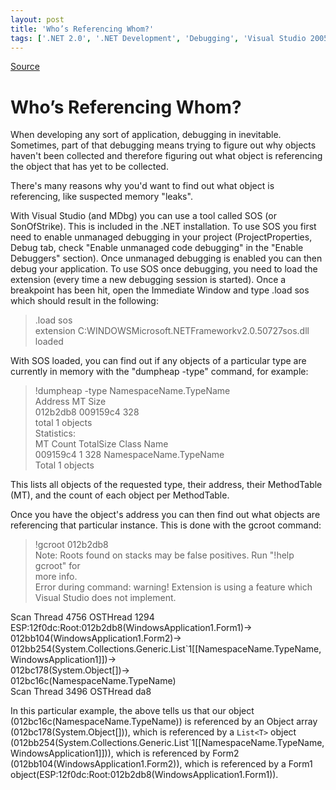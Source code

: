 ```yaml
---
layout: post
title: 'Who’s Referencing Whom?'
tags: ['.NET 2.0', '.NET Development', 'Debugging', 'Visual Studio 2005', 'msmvps', 'October 2007']
---
```

[Source](http://blogs.msmvps.com/peterritchie/2007/10/12/who-s-referencing-whom/ "Permalink to Who’s Referencing Whom?")

# Who’s Referencing Whom?

When developing any sort of application, debugging in inevitable. Sometimes, part of that debugging means trying to figure out why objects haven't been collected and therefore figuring out what object is referencing the object that has yet to be collected.

There's many reasons why you'd want to find out what object is referencing, like suspected memory "leaks".

With Visual Studio (and MDbg) you can use a tool called SOS (or SonOfStrike). This is included in the .NET installation. To use SOS you first need to enable unmanaged debugging in your project (ProjectProperties, Debug tab, check "Enable unmanaged code debugging" in the "Enable Debuggers" section). Once unmanaged debugging is enabled you can then debug your application. To use SOS once debugging, you need to load the extension (every time a new debugging session is started). Once a breakpoint has been hit, open the Immediate Window and type .load sos which should result in the following:

  

> .load sos  
extension C:WINDOWSMicrosoft.NETFrameworkv2.0.50727sos.dll loaded

With SOS loaded, you can find out if any objects of a particular type are currently in memory with the "dumpheap -type" command, for example:

  

> !dumpheap -type NamespaceName.TypeName  
Address MT Size  
012b2db8 009159c4 328   
total 1 objects  
Statistics:  
 MT Count TotalSize Class Name  
009159c4 1 328 NamespaceName.TypeName  
Total 1 objects

This lists all objects of the requested type, their address, their MethodTable (MT), and the count of each object per MethodTable.

Once you have the object's address you can then find out what objects are referencing that particular instance. This is done with the gcroot command:

  

> !gcroot 012b2db8  
Note: Roots found on stacks may be false positives. Run "!help gcroot" for  
more info.  
Error during command: warning! Extension is using a feature which Visual Studio does not implement.  
  
Scan Thread 4756 OSTHread 1294  
ESP:12f0dc:Root:012b2db8(WindowsApplication1.Form1)->  
012bb104(WindowsApplication1.Form2)->  
012bb254(System.Collections.Generic.List`1[[NamespaceName.TypeName, WindowsApplication1]])->  
012bc178(System.Object[])->  
012bc16c(NamespaceName.TypeName)  
Scan Thread 3496 OSTHread da8

In this particular example, the above tells us that our object (012bc16c(NamespaceName.TypeName)) is referenced by an Object array (012bc178(System.Object[])), which is referenced by a `List<T>` object (012bb254(System.Collections.Generic.List`1[[NamespaceName.TypeName, WindowsApplication1]])), which is referenced by Form2 (012bb104(WindowsApplication1.Form2)), which is referenced by a Form1 object(ESP:12f0dc:Root:012b2db8(WindowsApplication1.Form1)).  


